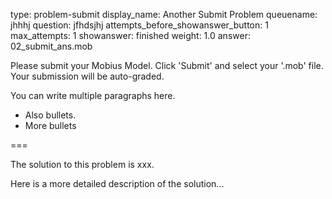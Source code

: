 type: problem-submit
display_name: Another Submit Problem
queuename: jhhhj
question: jfhdsjhj
attempts_before_showanswer_button: 1 
max_attempts: 1
showanswer: finished
weight: 1.0
answer: 02_submit_ans.mob

Please submit your Mobius Model. Click 'Submit' and select your '.mob' file. Your submission will be auto-graded.

You can write multiple paragraphs here.

* Also bullets.
* More bullets

===

The solution to this problem is xxx.

Here is a more detailed description of the solution...
